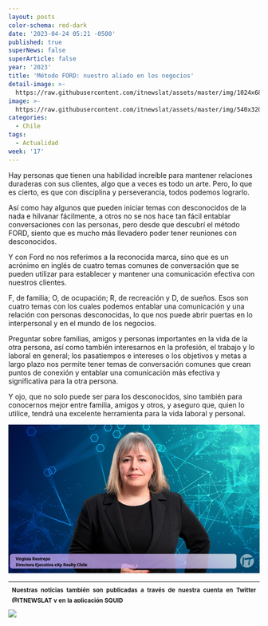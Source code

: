 ```yaml
---
layout: posts
color-schema: red-dark
date: '2023-04-24 05:21 -0500'
published: true
superNews: false
superArticle: false
year: '2023'
title: 'Método FORD: nuestro aliado en los negocios'
detail-image: >-
  https://raw.githubusercontent.com/itnewslat/assets/master/img/1024x680/Virginia-Restrepo-g.jpg
image: >-
  https://raw.githubusercontent.com/itnewslat/assets/master/img/540x320/Virginia-Restrepo-p.jpg
categories:
  - Chile
tags:
  - Actualidad
week: '17'
---
```

Hay personas que tienen una habilidad increíble para mantener relaciones duraderas con sus clientes, algo que a veces es todo un arte. Pero, lo que es cierto, es que con disciplina y perseverancia, todos podemos lograrlo.

Así como hay algunos que pueden iniciar temas con desconocidos de la nada e hilvanar fácilmente, a otros no se nos hace tan fácil entablar conversaciones con las personas, pero desde que descubrí el método FORD, siento que es mucho más llevadero poder tener reuniones con desconocidos.

Y con Ford no nos referimos a la reconocida marca, sino que es un acrónimo en inglés de cuatro temas comunes de conversación que se pueden utilizar para establecer y mantener una comunicación efectiva con nuestros clientes.

F, de familia; O, de ocupación; R, de recreación y D, de sueños. Esos son cuatro temas con los cuales podemos entablar una comunicación y una relación con personas desconocidas, lo que nos puede abrir puertas en lo interpersonal y en el mundo de los negocios.

Preguntar sobre familias, amigos y personas importantes en la vida de la otra persona, así como también interesarnos en la profesión, el trabajo y lo laboral en general; los pasatiempos e intereses o los objetivos y metas a largo plazo nos permite tener temas de conversación comunes que crean puntos de conexión y entablar una comunicación más efectiva y significativa para la otra persona.

Y ojo, que no solo puede ser para los desconocidos, sino también para conocernos mejor entre familia, amigos y otros, y aseguro que, quien lo utilice, tendrá una excelente herramienta para la vida laboral y personal.

![](https://raw.githubusercontent.com/itnewslat/assets/master/img/540x320/Virginia-Restrepo-p.jpg)

<table style="height: 42px;" width="569">
<tbody>
<tr>
<td style="text-align: justify;"><sub><strong>Nuestras noticias también son publicadas a través de nuestra cuenta en Twitter <a href="https://twitter.com/itnewslat?lang=es">@ITNEWSLAT</a> y en la aplicación <a href="https://squidapp.co/en/">SQUID</a></strong></sub></td>
</tr>
</tbody>
</table>
<img src="https://tracker.metricool.com/c3po.jpg?hash=56f88a41e39ab42c063cc51676587a04"/>